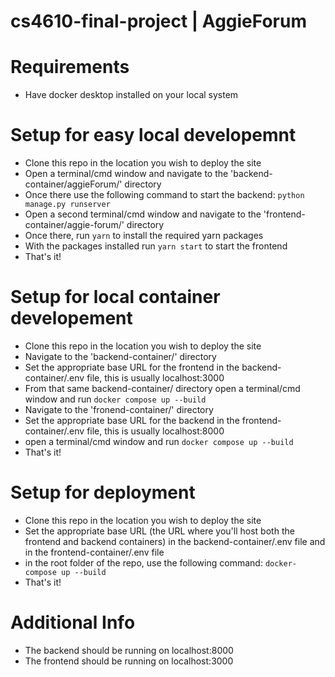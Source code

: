 # cs4610-final-project | AggieForum

# Requirements
- Have docker desktop installed on your local system

# Setup for easy local developemnt
- Clone this repo in the location you wish to deploy the site
- Open a terminal/cmd window and navigate to the 'backend-container/aggieForum/' directory
- Once there use the following command to start the backend: ```python manage.py runserver```
- Open a second terminal/cmd window and navigate to the 'frontend-container/aggie-forum/' directory
- Once there, run ```yarn``` to install the required yarn packages
- With the packages installed run ```yarn start``` to start the frontend
- That's it!

# Setup for local container developement
- Clone this repo in the location you wish to deploy the site
- Navigate to the 'backend-container/' directory
- Set the appropriate base URL for the frontend in the backend-container/.env file, this is usually localhost:3000
- From that same backend-container/ directory open a terminal/cmd window and run ```docker compose up --build```
- Navigate to the 'fronend-container/' directory
- Set the appropriate base URL for the backend in the frontend-container/.env file, this is usually localhost:8000
- open a terminal/cmd window and run ```docker compose up --build```
- That's it!

# Setup for deployment
- Clone this repo in the location you wish to deploy the site
- Set the appropriate base URL (the URL where you'll host both the frontend and backend containers) in the backend-container/.env file and in the frontend-container/.env file
- in the root folder of the repo, use the following command: ```docker-compose up --build```
- That's it!

# Additional Info
- The backend should be running on localhost:8000
- The frontend should be running on localhost:3000
